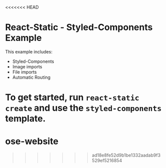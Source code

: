 <<<<<<< HEAD
# React-Static - Styled-Components Example

This example includes:
- Styled-Components
- Image imports
- File imports
- Automatic Routing

To get started, run `react-static create` and use the `styled-components` template.
=======
# ose-website
>>>>>>> ad18e8fe52d9b1be1332aadab9f3529ef5216854
